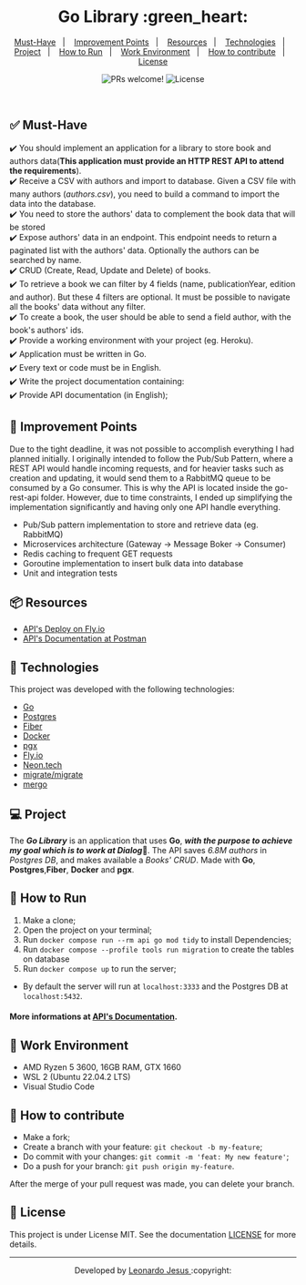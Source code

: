 
<p align="center">
	<h1 align="center">Go Library :green_heart:</h1>
</p>

<p align="center">
  <a href="#-Must-Have">Must-Have</a>&nbsp;&nbsp;&nbsp;|&nbsp;&nbsp;&nbsp;
  <a href="#-Improvement-Points">Improvement Points</a>&nbsp;&nbsp;&nbsp;|&nbsp;&nbsp;&nbsp;
  <a href="#-Resources">Resources</a>&nbsp;&nbsp;&nbsp;|&nbsp;&nbsp;&nbsp;
  <a href="#-Technologies">Technologies</a>&nbsp;&nbsp;&nbsp;|&nbsp;&nbsp;&nbsp;
  <a href="#-Project">Project</a>&nbsp;&nbsp;&nbsp;|&nbsp;&nbsp;&nbsp;
  <a href="#-How-to-Run">How to Run</a>&nbsp;&nbsp;&nbsp;|&nbsp;&nbsp;&nbsp;
  <a href="#-Work-Environment">Work Environment</a>&nbsp;&nbsp;&nbsp;|&nbsp;&nbsp;&nbsp;
  <a href="#-How-to-contribute">How to contribute</a>&nbsp;&nbsp;&nbsp;|&nbsp;&nbsp;&nbsp;
  <a href="#memo-license">License</a>
</p>

<p align="center">
 <img src="https://img.shields.io/static/v1?label=PRs&message=welcome&color=7159c1&labelColor=000000" alt="PRs welcome!" />

  <img alt="License" src="https://img.shields.io/static/v1?label=license&message=MIT&color=7159c1&labelColor=000000">
</p>

<br>

## ✅ Must-Have

✔️ You should implement an application for a library to store book and authors data(**This application must provide an HTTP REST API to attend the requirements**).\
✔️ Receive a CSV with authors and import to database. Given a CSV file with many authors (_authors.csv_), you need to build a command to import the data into the database.\
✔️ You need to store the authors' data to complement the book data that will be stored\
✔️ Expose authors' data in an endpoint. This endpoint needs to return a paginated list with the authors' data. Optionally the authors can be searched by name.\
✔️ CRUD (Create, Read, Update and Delete) of books.\
✔️ To retrieve a book we can filter by 4 fields (name, publicationYear, edition and author). But these 4 filters are optional. It must be possible to navigate all the books' data without any filter.\
✔️ To create a book, the user should be able to send a field author, with the book's authors' ids.\
✔️ Provide a working environment with your project (eg. Heroku).\
✔️ Application must be written in Go.\
✔️ Every text or code must be in English.\
✔️ Write the project documentation containing:\
✔️ Provide API documentation (in English);

## 💪 Improvement Points

Due to the tight deadline, it was not possible to accomplish everything I had planned initially. I originally intended to follow the Pub/Sub Pattern, where a REST API would handle incoming requests, and for heavier tasks such as creation and updating, it would send them to a RabbitMQ queue to be consumed by a Go consumer. This is why the API is located inside the go-rest-api folder. However, due to time constraints, I ended up simplifying the implementation significantly and having only one API handle everything.
- Pub/Sub pattern implementation to store and retrieve data (eg. RabbitMQ)
- Microservices architecture (Gateway -> Message Boker -> Consumer)
- Redis caching to frequent GET requests
- Goroutine implementation to insert bulk data into database
- Unit and integration tests

## 📦 Resources

- [API's Deploy on Fly.io](https://go-library.fly.dev)
- [API's Documentation at Postman](https://documenter.getpostman.com/view/11958037/2s93zB62j2)

## 🚀 Technologies

This project was developed with the following technologies:

- [Go](https://go.dev/)
- [Postgres](https://www.postgresql.org/)
- [Fiber](https://docs.gofiber.io/)
- [Docker](https://www.docker.com/)
- [pgx](https://pkg.go.dev/github.com/jackc/pgx)
- [Fly.io](http://fly.io/)
- [Neon.tech](https://neon.tech/)
- [migrate/migrate](https://github.com/golang-migrate/migrate)
- [mergo](https://github.com/imdario/mergo)

## 💻 Project
The ***Go Library*** is an application that uses **Go**, ***with the purpose to achieve my goal which is to work at Dialog***💚. The API saves *6.8M authors* in *Postgres DB*, and makes available a *Books' CRUD*. Made with **Go**, **Postgres**,**Fiber**, **Docker** and **pgx**.

## 🏃 How to Run
1. Make a clone;
2. Open the project on your terminal;
3. Run `docker compose run --rm api go mod tidy` to install Dependencies;
4. Run `docker compose --profile tools run migration` to create the tables on database
5. Run `docker compose up` to run the server;
- By default the server will run at `localhost:3333` and the Postgres DB at `localhost:5432`.
#### More informations at [API's Documentation](https://documenter.getpostman.com/view/11958037/TVYKZvnE).

## 🔧 Work Environment
- AMD Ryzen 5 3600, 16GB RAM, GTX 1660
- WSL 2 (Ubuntu 22.04.2 LTS)
- Visual Studio Code

## 🤔 How to contribute

- Make a fork;
- Create a branch with your feature: `git checkout -b my-feature`;
- Do commit with your changes: `git commit -m 'feat: My new feature'`;
- Do a push for your branch: `git push origin my-feature`.

After the merge of your pull request was made, you can delete your branch.

## :memo: License

This project is under License MIT. See the documentation [LICENSE](LICENSE) for more details.

---

<p align="center">Developed by <a href="https://www.linkedin.com/in/leonardojesus02/">Leonardo Jesus </a>:copyright:

